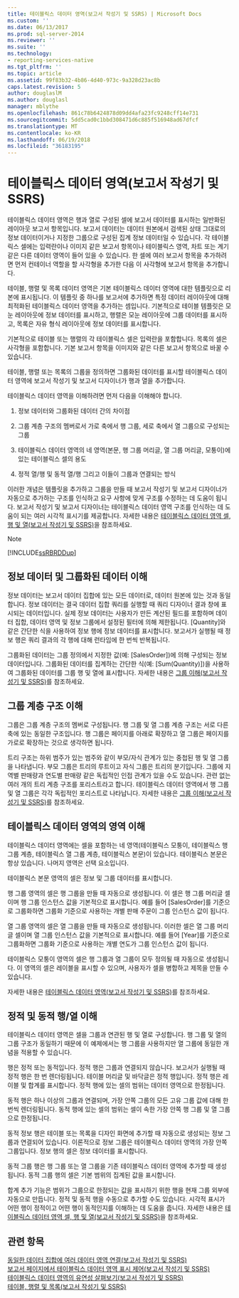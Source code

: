 ```yaml
---
title: 테이블릭스 데이터 영역(보고서 작성기 및 SSRS) | Microsoft Docs
ms.custom: ''
ms.date: 06/13/2017
ms.prod: sql-server-2014
ms.reviewer: ''
ms.suite: ''
ms.technology:
- reporting-services-native
ms.tgt_pltfrm: ''
ms.topic: article
ms.assetid: 99f83b32-4b86-4d40-973c-9a328d23ac8b
caps.latest.revision: 5
author: douglaslM
ms.author: douglasl
manager: mblythe
ms.openlocfilehash: 861c78b6424878d09dd4afa23fc9248cff14e731
ms.sourcegitcommit: 5dd5cad0c1bbd308471d6c885f516948ad67dfcf
ms.translationtype: MT
ms.contentlocale: ko-KR
ms.lasthandoff: 06/19/2018
ms.locfileid: "36183195"
---
```

# <a name="tablix-data-region-report-builder-and-ssrs"></a>테이블릭스 데이터 영역(보고서 작성기 및 SSRS)
  테이블릭스 데이터 영역은 행과 열로 구성된 셀에 보고서 데이터를 표시하는 일반화된 레이아웃 보고서 항목입니다. 보고서 데이터는 데이터 원본에서 검색된 상태 그대로의 정보 데이터이거나 지정한 그룹으로 구성된 집계 정보 데이터일 수 있습니다. 각 테이블릭스 셀에는 입력란이나 이미지 같은 보고서 항목이나 테이블릭스 영역, 차트 또는 계기 같은 다른 데이터 영역이 들어 있을 수 있습니다. 한 셀에 여러 보고서 항목을 추가하려면 먼저 컨테이너 역할을 할 사각형을 추가한 다음 이 사각형에 보고서 항목을 추가합니다.  
  
 테이블, 행렬 및 목록 데이터 영역은 기본 테이블릭스 데이터 영역에 대한 템플릿으로 리본에 표시됩니다. 이 템플릿 중 하나를 보고서에 추가하면 특정 데이터 레이아웃에 대해 최적화된 테이블릭스 데이터 영역을 추가하는 셈입니다. 기본적으로 테이블 템플릿은 모눈 레이아웃에 정보 데이터를 표시하고, 행렬은 모눈 레이아웃에 그룹 데이터를 표시하고, 목록은 자유 형식 레이아웃에 정보 데이터를 표시합니다.  
  
 기본적으로 테이블 또는 행렬의 각 테이블릭스 셀은 입력란을 포함합니다. 목록의 셀은 사각형을 포함합니다. 기본 보고서 항목을 이미지와 같은 다른 보고서 항목으로 바꿀 수 있습니다.  
  
 테이블, 행렬 또는 목록의 그룹을 정의하면 그룹화된 데이터를 표시할 테이블릭스 데이터 영역에 보고서 작성기 및 보고서 디자이너가 행과 열을 추가합니다.  
  
 테이블릭스 데이터 영역을 이해하려면 먼저 다음을 이해해야 합니다.  
  
1.  정보 데이터와 그룹화된 데이터 간의 차이점  
  
2.  그룹 계층 구조의 멤버로서 가로 축에서 행 그룹, 세로 축에서 열 그룹으로 구성되는 그룹  
  
3.  테이블릭스 데이터 영역의 네 영역(본문, 행 그룹 머리글, 열 그룹 머리글, 모퉁이)에 있는 테이블릭스 셀의 용도  
  
4.  정적 열/행 및 동적 열/행 그리고 이들이 그룹과 연결되는 방식  
  
 이러한 개념은 템플릿을 추가하고 그룹을 만들 때 보고서 작성기 및 보고서 디자이너가 자동으로 추가하는 구조를 인식하고 요구 사항에 맞게 구조를 수정하는 데 도움이 됩니다. 보고서 작성기 및 보고서 디자이너는 테이블릭스 데이터 영역 구조를 인식하는 데 도움이 되는 여러 시각적 표시기를 제공합니다. 자세한 내용은 [테이블릭스 데이터 영역 셀, 행 및 열&#40;보고서 작성기 및 SSRS&#41;](report-design/tablix-data-region-cells-rows-and-columns-report-builder-and-ssrs.md)을 참조하세요.  
  
> [!NOTE]  
>  [!INCLUDE[ssRBRDDup](../includes/ssrbrddup-md.md)]  
  
## <a name="understanding-detail-and-grouped-data"></a>정보 데이터 및 그룹화된 데이터 이해  
 정보 데이터는 보고서 데이터 집합에 있는 모든 데이터로, 데이터 원본에 있는 것과 동일합니다. 정보 데이터는 결국 데이터 집합 쿼리를 실행할 때 쿼리 디자이너 결과 창에 표시되는 데이터입니다. 실제 정보 데이터는 사용자가 만든 계산된 필드를 포함하며 데이터 집합, 데이터 영역 및 정보 그룹에서 설정된 필터에 의해 제한됩니다. [Quantity]와 같은 간단한 식을 사용하여 정보 행에 정보 데이터를 표시합니다. 보고서가 실행될 때 정보 행은 쿼리 결과의 각 행에 대해 런타임에 한 번씩 반복됩니다.  
  
 그룹화된 데이터는 그룹 정의에서 지정한 값(예: [SalesOrder])에 의해 구성되는 정보 데이터입니다. 그룹화된 데이터를 집계하는 간단한 식(예: [Sum(Quantity)])을 사용하여 그룹화된 데이터를 그룹 행 및 열에 표시합니다. 자세한 내용은 [그룹 이해&#40;보고서 작성기 및 SSRS&#41;](report-design/understanding-groups-report-builder-and-ssrs.md)를 참조하세요.  
  
## <a name="understanding-group-hierarchies"></a>그룹 계층 구조 이해  
 그룹은 그룹 계층 구조의 멤버로 구성됩니다. 행 그룹 및 열 그룹 계층 구조는 서로 다른 축에 있는 동일한 구조입니다. 행 그룹은 페이지를 아래로 확장하고 열 그룹은 페이지를 가로로 확장하는 것으로 생각하면 됩니다.  
  
 트리 구조는 하위 범주가 있는 범주와 같이 부모/자식 관계가 있는 중첩된 행 및 열 그룹을 나타냅니다. 부모 그룹은 트리의 루트이고 자식 그룹은 트리의 분기입니다. 그룹에 지역별 판매량과 연도별 판매량 같은 독립적인 인접 관계가 있을 수도 있습니다. 관련 없는 여러 개의 트리 계층 구조를 포리스트라고 합니다. 테이블릭스 데이터 영역에서 행 그룹 및 열 그룹은 각각 독립적인 포리스트로 나타납니다. 자세한 내용은 [그룹 이해&#40;보고서 작성기 및 SSRS&#41;](report-design/understanding-groups-report-builder-and-ssrs.md)를 참조하세요.  
  
## <a name="understanding-tablix-data-region-areas"></a>테이블릭스 데이터 영역의 영역 이해  
 테이블릭스 데이터 영역에는 셀을 포함하는 네 영역(테이블릭스 모퉁이, 테이블릭스 행 그룹 계층, 테이블릭스 열 그룹 계층, 테이블릭스 본문)이 있습니다. 테이블릭스 본문은 항상 있습니다. 나머지 영역은 선택 요소입니다.  
  
 테이블릭스 본문 영역의 셀은 정보 및 그룹 데이터를 표시합니다.  
  
 행 그룹 영역의 셀은 행 그룹을 만들 때 자동으로 생성됩니다. 이 셀은 행 그룹 머리글 셀이며 행 그룹 인스턴스 값을 기본적으로 표시합니다. 예를 들어 [SalesOrder]를 기준으로 그룹화하면 그룹화 기준으로 사용하는 개별 판매 주문이 그룹 인스턴스 값이 됩니다.  
  
 열 그룹 영역의 셀은 열 그룹을 만들 때 자동으로 생성됩니다. 이러한 셀은 열 그룹 머리글 셀이며 열 그룹 인스턴스 값을 기본적으로 표시합니다. 예를 들어 [Year]를 기준으로 그룹화하면 그룹화 기준으로 사용하는 개별 연도가 그룹 인스턴스 값이 됩니다.  
  
 테이블릭스 모퉁이 영역의 셀은 행 그룹과 열 그룹이 모두 정의될 때 자동으로 생성됩니다. 이 영역의 셀은 레이블을 표시할 수 있으며, 사용자가 셀을 병합하고 제목을 만들 수 있습니다.  
  
 자세한 내용은 [테이블릭스 데이터 영역&#40;보고서 작성기 및 SSRS&#41;](report-design/tablix-data-region-areas-report-builder-and-ssrs.md)를 참조하세요.  
  
## <a name="understanding-static-and-dynamic-rows-and-columns"></a>정적 및 동적 행/열 이해  
 테이블릭스 데이터 영역은 셀을 그룹과 연관된 행 및 열로 구성합니다. 행 그룹 및 열의 그룹 구조가 동일하기 때문에 이 예제에서는 행 그룹을 사용하지만 열 그룹에 동일한 개념을 적용할 수 있습니다.  
  
 행은 정적 또는 동적입니다. 정적 행은 그룹과 연결되지 않습니다. 보고서가 실행될 때 정적 행은 한 번 렌더링됩니다. 테이블 머리글 및 바닥글은 정적 행입니다. 정적 행은 레이블 및 합계를 표시합니다. 정적 행에 있는 셀의 범위는 데이터 영역으로 한정됩니다.  
  
 동적 행은 하나 이상의 그룹과 연결되며, 가장 안쪽 그룹의 모든 고유 그룹 값에 대해 한 번씩 렌더링됩니다. 동적 행에 있는 셀의 범위는 셀이 속한 가장 안쪽 행 그룹 및 열 그룹으로 한정됩니다.  
  
 동적 정보 행은 테이블 또는 목록을 디자인 화면에 추가할 때 자동으로 생성되는 정보 그룹과 연결되어 있습니다. 이론적으로 정보 그룹은 테이블릭스 데이터 영역의 가장 안쪽 그룹입니다. 정보 행의 셀은 정보 데이터를 표시합니다.  
  
 동적 그룹 행은 행 그룹 또는 열 그룹을 기존 테이블릭스 데이터 영역에 추가할 때 생성됩니다. 동적 그룹 행의 셀은 기본 범위의 집계된 값을 표시합니다.  
  
 합계 추가 기능은 범위가 그룹으로 한정되는 값을 표시하기 위한 행을 현재 그룹 외부에 자동으로 만듭니다. 정적 및 동적 행을 수동으로 추가할 수도 있습니다. 시각적 표시가 어떤 행이 정적이고 어떤 행이 동적인지를 이해하는 데 도움을 줍니다. 자세한 내용은 [테이블릭스 데이터 영역 셀, 행 및 열&#40;보고서 작성기 및 SSRS&#41;](report-design/tablix-data-region-cells-rows-and-columns-report-builder-and-ssrs.md)을 참조하세요.  
  
## <a name="see-also"></a>관련 항목  
 [동일한 데이터 집합에 여러 데이터 영역 연결&#40;보고서 작성기 및 SSRS&#41;](report-design/linking-multiple-data-regions-to-the-same-dataset-report-builder-and-ssrs.md)   
 [보고서 페이지에서 테이블릭스 데이터 영역 표시 제어&#40;보고서 작성기 및 SSRS&#41;](report-design/controlling-the-tablix-data-region-display-on-a-report-page.md)   
 [테이블릭스 데이터 영역의 유연성 살펴보기&#40;보고서 작성기 및 SSRS&#41;](report-design/exploring-the-flexibility-of-a-tablix-data-region-report-builder-and-ssrs.md)   
 [테이블, 행렬 및 목록&#40;보고서 작성기 및 SSRS&#41;](report-design/create-invoices-and-forms-with-lists-report-builder-and-ssrs.md)  
  
  